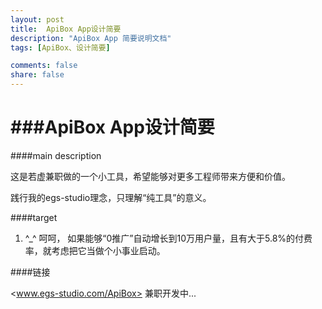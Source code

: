 ```yaml
---
layout: post
title:  ApiBox App设计简要
description: "ApiBox App 简要说明文档"
tags: [ApiBox、设计简要]

comments: false
share: false
---
```



###ApiBox App设计简要
============
 
 
####main description

这是若虚兼职做的一个小工具，希望能够对更多工程师带来方便和价值。

践行我的egs-studio理念，只理解“纯工具”的意义。


####target 

1. ^_^ 呵呵， 如果能够“0推广”自动增长到10万用户量，且有大于5.8%的付费率，就考虑把它当做个小事业启动。


####链接

<www.egs-studio.com/ApiBox>  兼职开发中...
